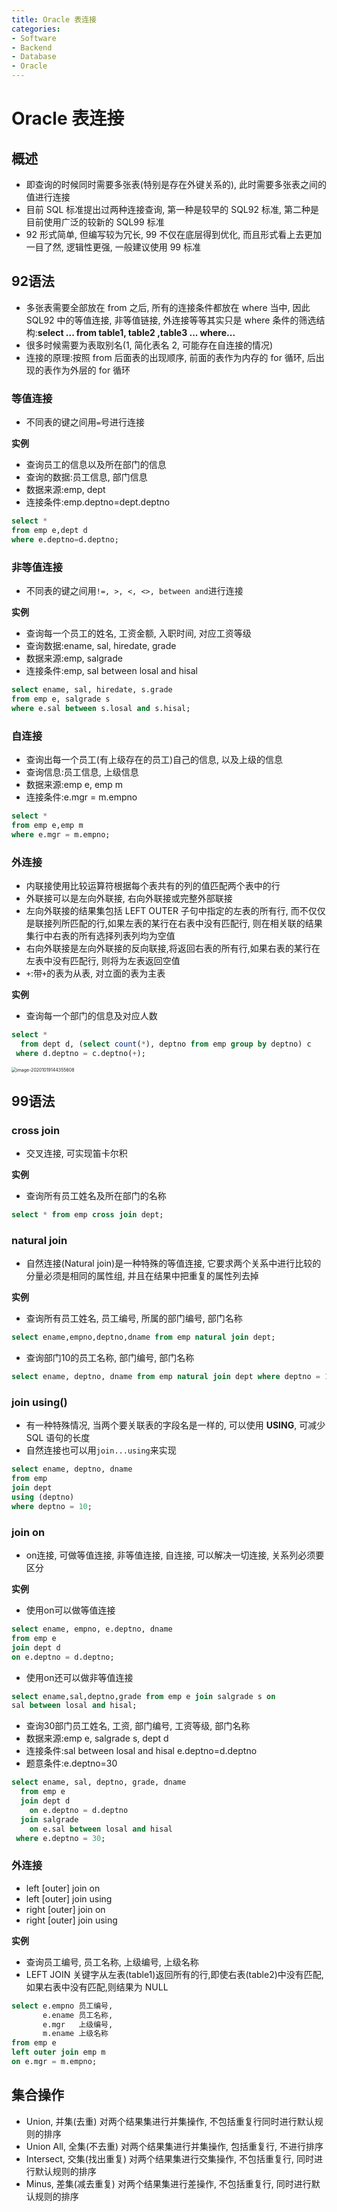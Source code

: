 ```yaml
---
title: Oracle 表连接
categories:
- Software
- Backend
- Database
- Oracle
---
```

# Oracle 表连接

## 概述

- 即查询的时候同时需要多张表(特别是存在外键关系的), 此时需要多张表之间的值进行连接
- 目前 SQL 标准提出过两种连接查询, 第一种是较早的 SQL92 标准, 第二种是目前使用广泛的较新的 SQL99 标准
- 92 形式简单, 但编写较为冗长, 99 不仅在底层得到优化, 而且形式看上去更加一目了然, 逻辑性更强, 一般建议使用 99 标准

## 92语法

- 多张表需要全部放在 from 之后, 所有的连接条件都放在 where 当中, 因此SQL92 中的等值连接, 非等值链接, 外连接等等其实只是 where 条件的筛选结构:**select ... from table1, table2 ,table3 ... where...**
- 很多时候需要为表取别名(1, 简化表名 2, 可能存在自连接的情况)
- 连接的原理:按照 from 后面表的出现顺序, 前面的表作为内存的 for 循环, 后出现的表作为外层的 for 循环

### 等值连接

- 不同表的键之间用`=`号进行连接

**实例**

- 查询员工的信息以及所在部门的信息
- 查询的数据:员工信息, 部门信息
- 数据来源:emp, dept
- 连接条件:emp.deptno=dept.deptno

```sql
select *
from emp e,dept d
where e.deptno=d.deptno;
```

### 非等值连接

- 不同表的键之间用`!=, >, <, <>, between and`进行连接

**实例**

- 查询每一个员工的姓名, 工资金额, 入职时间, 对应工资等级
- 查询数据:ename, sal, hiredate, grade
- 数据来源:emp, salgrade
- 连接条件:emp, sal between losal and hisal

```sql
select ename, sal, hiredate, s.grade
from emp e, salgrade s
where e.sal between s.losal and s.hisal;
```

### 自连接

- 查询出每一个员工(有上级存在的员工)自己的信息, 以及上级的信息
- 查询信息:员工信息, 上级信息
- 数据来源:emp e, emp m
- 连接条件:e.mgr = m.empno

```sql
select *
from emp e,emp m
where e.mgr = m.empno;
```

### 外连接

- 内联接使用比较运算符根据每个表共有的列的值匹配两个表中的行
- 外联接可以是左向外联接, 右向外联接或完整外部联接
- 左向外联接的结果集包括 LEFT OUTER 子句中指定的左表的所有行, 而不仅仅是联接列所匹配的行,如果左表的某行在右表中没有匹配行, 则在相关联的结果集行中右表的所有选择列表列均为空值
- 右向外联接是左向外联接的反向联接,将返回右表的所有行,如果右表的某行在左表中没有匹配行, 则将为左表返回空值
- `+`:带`+`的表为从表, 对立面的表为主表

**实例**

- 查询每一个部门的信息及对应人数

```sql
select *
  from dept d, (select count(*), deptno from emp group by deptno) c
 where d.deptno = c.deptno(+);
```

<img src="https://cdn.jsdelivr.net/gh/LuShan123888/Files@master/Pictures/2020-12-10-image-20201019144355608.png" alt="image-20201019144355608" style="zoom:50%;" />

## 99语法

### cross join

- 交叉连接, 可实现笛卡尔积

**实例**

- 查询所有员工姓名及所在部门的名称

```sql
select * from emp cross join dept;
```

### natural join

- 自然连接(Natural join)是一种特殊的等值连接, 它要求两个关系中进行比较的分量必须是相同的属性组, 并且在结果中把重复的属性列去掉

**实例**

- 查询所有员工姓名, 员工编号, 所属的部门编号, 部门名称

```sql
select ename,empno,deptno,dname from emp natural join dept;
```

- 查询部门10的员工名称, 部门编号, 部门名称

```sql
select ename, deptno, dname from emp natural join dept where deptno = 10;
```

### join using()

- 有一种特殊情况, 当两个要关联表的字段名是一样的, 可以使用 **USING**, 可减少 SQL 语句的长度
- 自然连接也可以用`join...using`来实现

```sql
select ename, deptno, dname
from emp
join dept
using (deptno)
where deptno = 10;
```

### join on

- on连接, 可做等值连接, 非等值连接, 自连接, 可以解决一切连接, 关系列必须要区分

**实例**

- 使用on可以做等值连接

```sql
select ename, empno, e.deptno, dname
from emp e
join dept d
on e.deptno = d.deptno;
```

- 使用on还可以做非等值连接

```sql
select ename,sal,deptno,grade from emp e join salgrade s on
sal between losal and hisal;
```

- 查询30部门员工姓名, 工资, 部门编号, 工资等级, 部门名称
- 数据来源:emp e,  salgrade s, dept d
- 连接条件:sal between losal and hisal e.deptno=d.deptno
- 题意条件:e.deptno=30

```sql
select ename, sal, deptno, grade, dname
  from emp e
  join dept d
    on e.deptno = d.deptno
  join salgrade
    on e.sal between losal and hisal
 where e.deptno = 30;
```

### 外连接

- left [outer] join on
- left [outer] join using
- right [outer] join on
- right [outer] join using

**实例**

- 查询员工编号, 员工名称, 上级编号, 上级名称
- LEFT JOIN 关键字从左表(table1)返回所有的行,即使右表(table2)中没有匹配,如果右表中没有匹配,则结果为 NULL

```sql
select e.empno 员工编号,
       e.ename 员工名称,
       e.mgr   上级编号,
       m.ename 上级名称
from emp e
left outer join emp m
on e.mgr = m.empno;
```

## 集合操作

- Union, 并集(去重) 对两个结果集进行并集操作, 不包括重复行同时进行默认规则的排序
- Union All, 全集(不去重) 对两个结果集进行并集操作, 包括重复行, 不进行排序
- Intersect, 交集(找出重复) 对两个结果集进行交集操作, 不包括重复行, 同时进行默认规则的排序
- Minus, 差集(减去重复) 对两个结果集进行差操作, 不包括重复行, 同时进行默认规则的排序